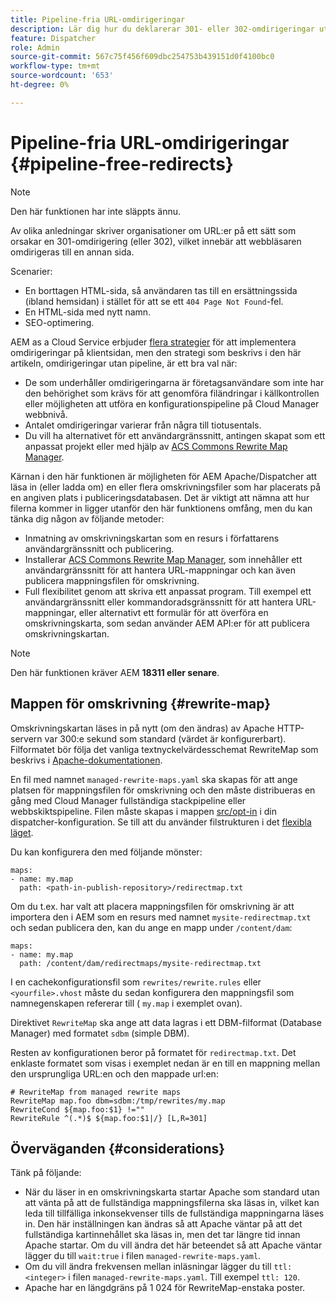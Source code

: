 ```yaml
---
title: Pipeline-fria URL-omdirigeringar
description: Lär dig hur du deklarerar 301- eller 302-omdirigeringar utan åtkomst till Git- eller Cloud Manager-pipelines.
feature: Dispatcher
role: Admin
source-git-commit: 567c75f456f609dbc254753b439151d0f4100bc0
workflow-type: tm+mt
source-wordcount: '653'
ht-degree: 0%

---
```


# Pipeline-fria URL-omdirigeringar {#pipeline-free-redirects}

>[!NOTE]
>Den här funktionen har inte släppts ännu.

Av olika anledningar skriver organisationer om URL:er på ett sätt som orsakar en 301-omdirigering (eller 302), vilket innebär att webbläsaren omdirigeras till en annan sida.

Scenarier:

* En borttagen HTML-sida, så användaren tas till en ersättningssida (ibland hemsidan) i stället för att se ett `404 Page Not Found`-fel.
* En HTML-sida med nytt namn.
* SEO-optimering.

AEM as a Cloud Service erbjuder [flera strategier](https://experienceleague.adobe.com/en/docs/experience-manager-learn/foundation/administration/url-redirection) för att implementera omdirigeringar på klientsidan, men den strategi som beskrivs i den här artikeln, omdirigeringar utan pipeline, är ett bra val när:

* De som underhåller omdirigeringarna är företagsanvändare som inte har den behörighet som krävs för att genomföra filändringar i källkontrollen eller möjligheten att utföra en konfigurationspipeline på Cloud Manager webbnivå.
* Antalet omdirigeringar varierar från några till tiotusentals.
* Du vill ha alternativet för ett användargränssnitt, antingen skapat som ett anpassat projekt eller med hjälp av [ACS Commons Rewrite Map Manager](https://adobe-consulting-services.github.io/acs-aem-commons/features/redirect-map-manager/index.html).

Kärnan i den här funktionen är möjligheten för AEM Apache/Dispatcher att läsa in (eller ladda om) en eller flera omskrivningsfiler som har placerats på en angiven plats i publiceringsdatabasen. Det är viktigt att nämna att hur filerna kommer in ligger utanför den här funktionens omfång, men du kan tänka dig någon av följande metoder:

* Inmatning av omskrivningskartan som en resurs i författarens användargränssnitt och publicering.
* Installerar [ACS Commons Rewrite Map Manager](https://adobe-consulting-services.github.io/acs-aem-commons/features/redirect-map-manager/index.html), som innehåller ett användargränssnitt för att hantera URL-mappningar och kan även publicera mappningsfilen för omskrivning.
* Full flexibilitet genom att skriva ett anpassat program. Till exempel ett användargränssnitt eller kommandoradsgränssnitt för att hantera URL-mappningar, eller alternativt ett formulär för att överföra en omskrivningskarta, som sedan använder AEM API:er för att publicera omskrivningskartan.

>[!NOTE]
> Den här funktionen kräver AEM **18311 eller senare**.

## Mappen för omskrivning {#rewrite-map}

Omskrivningskartan läses in på nytt (om den ändras) av Apache HTTP-servern var 300:e sekund som standard (värdet är konfigurerbart). Filformatet bör följa det vanliga textnyckelvärdesschemat RewriteMap som beskrivs i [Apache-dokumentationen](https://httpd.apache.org/docs/2.4/rewrite/rewritemap.html#txt).

En fil med namnet `managed-rewrite-maps.yaml` ska skapas för att ange platsen för mappningsfilen för omskrivning och den måste distribueras en gång med Cloud Manager fullständiga stackpipeline eller webbskiktspipeline. Filen måste skapas i mappen [src/opt-in](https://github.com/adobe/aem-project-archetype/tree/develop/src/main/archetype/dispatcher.cloud/src/opt-in) i din dispatcher-konfiguration. Se till att du använder filstrukturen i det [flexibla läget](/help/implementing/dispatcher/validation-debug.md#flexible-mode-file-structure).

Du kan konfigurera den med följande mönster:

```
maps:
- name: my.map
  path: <path-in-publish-repository>/redirectmap.txt
```

Om du t.ex. har valt att placera mappningsfilen för omskrivning är att importera den i AEM som en resurs med namnet `mysite-redirectmap.txt` och sedan publicera den, kan du ange en mapp under `/content/dam`:

```
maps:
- name: my.map
  path: /content/dam/redirectmaps/mysite-redirectmap.txt
```

I en cachekonfigurationsfil som `rewrites/rewrite.rules` eller `<yourfile>.vhost` måste du sedan konfigurera den mappningsfil som namnegenskapen refererar till ( `my.map` i exemplet ovan).

Direktivet `RewriteMap` ska ange att data lagras i ett DBM-filformat (Database Manager) med formatet `sdbm` (simple DBM).

Resten av konfigurationen beror på formatet för `redirectmap.txt`. Det enklaste formatet som visas i exemplet nedan är en till en mappning mellan den ursprungliga URL:en och den mappade url:en:

```
# RewriteMap from managed rewrite maps
RewriteMap map.foo dbm=sdbm:/tmp/rewrites/my.map
RewriteCond ${map.foo:$1} !=""
RewriteRule ^(.*)$ ${map.foo:$1|/} [L,R=301]
```


## Överväganden {#considerations}

Tänk på följande:

* När du läser in en omskrivningskarta startar Apache som standard utan att vänta på att de fullständiga mappningsfilerna ska läsas in, vilket kan leda till tillfälliga inkonsekvenser tills de fullständiga mappningarna läses in. Den här inställningen kan ändras så att Apache väntar på att det fullständiga kartinnehållet ska läsas in, men det tar längre tid innan Apache startar. Om du vill ändra det här beteendet så att Apache väntar lägger du till `wait:true` i filen `managed-rewrite-maps.yaml`.
* Om du vill ändra frekvensen mellan inläsningar lägger du till `ttl: <integer>` i filen `managed-rewrite-maps.yaml`. Till exempel `ttl: 120`.
* Apache har en längdgräns på 1 024 för RewriteMap-enstaka poster.
